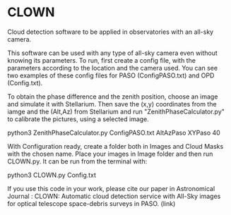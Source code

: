 # CLOWN
Cloud detection software to be applied in observatories with an all-sky camera.


This software can be used with any type of all-sky camera even without knowing its parameters. 
To run, first create a config file, with the parameters according to the location and the camera used. You can see two examples of these config files for PASO (ConfigPASO.txt) and OPD (Config.txt).

To obtain the phase difference and the zenith position, choose an image and simulate it with Stellarium. Then save the (x,y) coordinates from the iamge and the (Alt,Az) from Stellarium and run "ZenithPhaseCalculator.py" to calibrate the pictures, using a selected image.

python3 ZenithPhaseCalculator.py ConfigPASO.txt AltAzPaso XYPaso 40

With Configuration ready, create a folder both in Images and Cloud Masks with the chosen name. Place your images in Image folder and then run CLOWN.py. It can be run from the terminal with:

python3 CLOWN.py Config.txt



If you use this code in your work, please cite our paper in Astronomical Journal : CLOWN: Automatic cloud detection service with All-Sky images for optical telescope space-debris surveys in PASO. (link)
